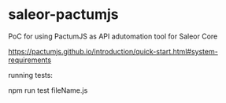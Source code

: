 # saleor-pactumjs
PoC for using PactumJS as API adutomation tool for Saleor Core

https://pactumjs.github.io/introduction/quick-start.html#system-requirements

running tests:

npm run test fileName.js


